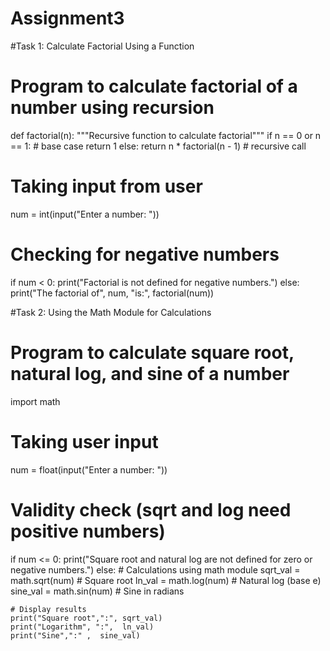 # Assignment3
#Task 1: Calculate Factorial Using a Function

# Program to calculate factorial of a number using recursion

def factorial(n):
    """Recursive function to calculate factorial"""
    if n == 0 or n == 1:   # base case
        return 1
    else:
        return n * factorial(n - 1)  # recursive call

# Taking input from user
num = int(input("Enter a number: "))

# Checking for negative numbers
if num < 0:
    print("Factorial is not defined for negative numbers.")
else:
    print("The factorial of", num, "is:", factorial(num))



#Task 2: Using the Math Module for Calculations
# Program to calculate square root, natural log, and sine of a number

import math

# Taking user input
num = float(input("Enter a number: "))

# Validity check (sqrt and log need positive numbers)
if num <= 0:
    print("Square root and natural log are not defined for zero or negative numbers.")
else:
    # Calculations using math module
    sqrt_val = math.sqrt(num)       # Square root
    ln_val = math.log(num)          # Natural log (base e)
    sine_val = math.sin(num)        # Sine in radians

    # Display results
    print("Square root",":", sqrt_val)
    print("Logarithm", ":",  ln_val)
    print("Sine",":" ,  sine_val)
    
